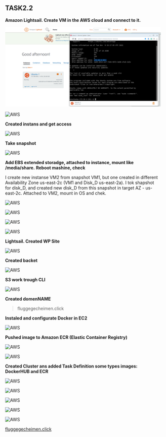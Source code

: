 ## **TASK2.2** ##

**Amazon Lightsail. Create VM in the AWS cloud and connect to it.** 

![AWS](images/ex4.png)

![AWS](ex4.2.png)


**Created instans and get access**

![AWS](ex5.png)


**Take snapshot**

![AWS](ex6.png)

**Add EBS extended storadge, attached to instance, mount like /media/share.**
**Reboot mashine, check**

I create new instanse VM2 from snapshot VM1, but one created in different Availability Zone us-east-2c (VM1 and Disk_D  us-east-2a).
I tok shapshot for disk_D, and created new disk_D from this snapshot in target AZ - us-east-2c. Attached to VM2, mount in OS and chek.

![AWS](instances.png)

![AWS](volumes.png)

![AWS](snapshots.png)

![AWS](mount.png)

**Lightsail. Created WP Site**

![AWS](WP_site.png)

**Created backet**

![AWS](S3_backet.png)


**S3 work trough CLI**

![AWS](s3_cli.png)


**Created domenNAME**
>fluggegecheimen.click


**Instaled and configurate Docker in EC2**

![AWS](Docker_EC2.png)

**Pushed image to Amazon ECR (Elastic Container Registry)**

![AWS](PushRepo.png)

![AWS](PushRepo2.png)


**Created Cluster ans added Task Definition some types images: DockerHUB and ECR**

![AWS](Cluster.png)

![AWS](ClusterTasks.png)

![AWS](fromDockerHUB.png)

![AWS](fromECR.png)

![AWS](instanceActyvyty.png)


[fluggegecheimen.click](fluggegecheimen.click)






















